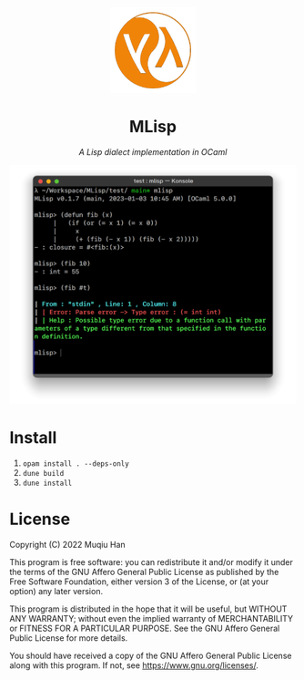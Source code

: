 <div align=center><img width="150" height="150" src="./.github/logo.png"/>

# MLisp

*A Lisp dialect implementation in OCaml*

</div>

![./demo](.github/demo.png)

# Install

1. `opam install . --deps-only`
2. `dune build`
3. `dune install`
  
# License
Copyright (C) 2022 Muqiu Han

This program is free software: you can redistribute it and/or modify
it under the terms of the GNU Affero General Public License as published
by the Free Software Foundation, either version 3 of the License, or
(at your option) any later version.

This program is distributed in the hope that it will be useful,
but WITHOUT ANY WARRANTY; without even the implied warranty of
MERCHANTABILITY or FITNESS FOR A PARTICULAR PURPOSE.  See the
GNU Affero General Public License for more details.

You should have received a copy of the GNU Affero General Public License
along with this program.  If not, see <https://www.gnu.org/licenses/>.
